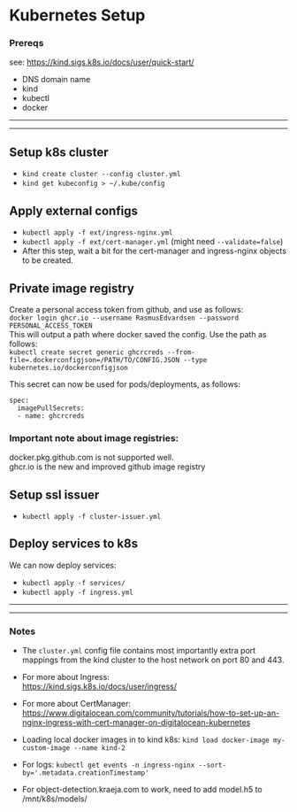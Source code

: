 # Kubernetes Setup
### Prereqs
see: https://kind.sigs.k8s.io/docs/user/quick-start/
* DNS domain name
* kind
* kubectl    
* docker

___
___

## Setup k8s cluster
* `kind create cluster --config cluster.yml`
* `kind get kubeconfig > ~/.kube/config`

## Apply external configs
* `kubectl apply -f ext/ingress-nginx.yml`
* `kubectl apply -f ext/cert-manager.yml` (might need `--validate=false`)
* After this step, wait a bit for the cert-manager and ingress-nginx objects to be created.

## Private image registry
Create a personal access token from github, and use as follows: \
`docker login ghcr.io --username RasmusEdvardsen --password PERSONAL_ACCESS_TOKEN` \
This will output a path where docker saved the config. Use the path as follows: \
`kubectl create secret generic ghcrcreds --from-file=.dockerconfigjson=/PATH/TO/CONFIG.JSON --type kubernetes.io/dockerconfigjson`

This secret can now be used for pods/deployments, as follows:
```
spec:
  imagePullSecrets:
  - name: ghcrcreds
```

### Important note about image registries:
docker.pkg.github.com is not supported well. \
ghcr.io is the new and improved github image registry

## Setup ssl issuer
* `kubectl apply -f cluster-issuer.yml`

## Deploy services to k8s
We can now deploy services:
* `kubectl apply -f services/`
* `kubectl apply -f ingress.yml`

___
___

### Notes
* The `cluster.yml` config file contains most importantly extra port mappings from the kind cluster to the host network on port 80 and 443.

* For more about Ingress: \
    https://kind.sigs.k8s.io/docs/user/ingress/

* For more about CertManager: \
    https://www.digitalocean.com/community/tutorials/how-to-set-up-an-nginx-ingress-with-cert-manager-on-digitalocean-kubernetes

* Loading local docker images in to kind k8s: `kind load docker-image my-custom-image --name kind-2`

* For logs: `kubectl get events -n ingress-nginx --sort-by='.metadata.creationTimestamp'`

* For object-detection.kraeja.com to work, need to add model.h5 to /mnt/k8s/models/
